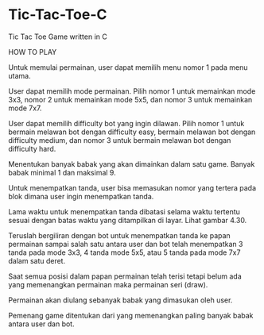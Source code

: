 # Tic-Tac-Toe-C
Tic Tac Toe Game written in C

HOW TO PLAY

Untuk memulai permainan, user dapat memilih menu nomor 1 pada menu utama. 

User dapat memilih mode permainan. Pilih nomor 1 untuk memainkan mode 3x3, nomor 2 untuk memainkan mode 5x5, dan nomor 3 untuk memainkan mode 7x7. 

User dapat memilih difficulty bot yang ingin dilawan. Pilih nomor 1 untuk bermain melawan bot dengan difficulty easy, bermain melawan bot dengan difficulty medium, dan nomor 3 untuk bermain melawan bot dengan difficulty hard. 

Menentukan banyak babak yang akan dimainkan dalam satu game. Banyak babak minimal 1 dan maksimal 9. 

Untuk menempatkan tanda, user bisa memasukan nomor yang tertera pada blok dimana user ingin menempatkan tanda.  

Lama waktu untuk menempatkan tanda dibatasi selama waktu tertentu sesuai dengan batas waktu yang ditampilkan di layar. Lihat gambar 4.30. 

Teruslah bergiliran dengan bot untuk menempatkan tanda ke papan permainan sampai salah satu antara user dan bot telah menempatkan 3 tanda pada mode 3x3, 4 tanda mode 5x5, atau 5 tanda pada mode 7x7 dalam satu deret. 

Saat semua posisi dalam papan permainan telah terisi tetapi belum ada yang memenangkan permainan maka permainan seri (draw). 

Permainan akan diulang sebanyak babak yang dimasukan oleh user. 

Pemenang game ditentukan dari yang memenangkan paling banyak babak antara user dan bot. 
